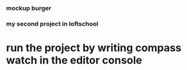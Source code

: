 ### mockup burger
### my second project in loftschool 


# run the project by writing compass watch in the editor console
